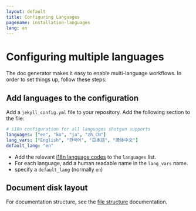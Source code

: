 ```yaml
---
layout: default
title: Configuring Languages
pagename: installation-languages
lang: en
---
```


# Configuring multiple languages

The doc generator makes it easy to enable multi-language workflows. In order to set things up, follow these steps:

## Add languages to the configuration

Add a `jekyll_config.yml` file to your repository. Add the following section to the file:

```yaml
# i18n configuration for all languages shotgun supports
languages: ["en", "ko", "ja", "zh_CN"]
lang_vars: ["English", "한국어", "日本語", "简体中文"]
default_lang: "en"
```

- Add the relevant [i18n language codes](https://developer.chrome.com/webstore/i18n) to the `languages` list.
- For each language, add a human readable name in the `lang_vars` name.
- specify a `default_lang` (normally `en`)

## Document disk layout 

For documentation structure, see the [file structure](../authoring/toc/file-structure.md) documentation.

